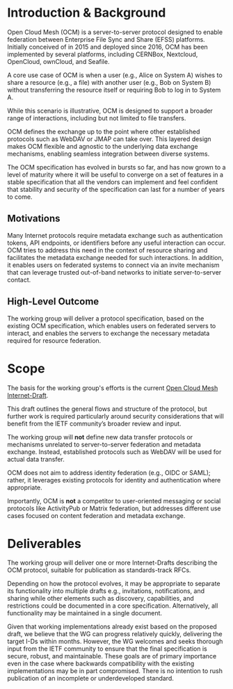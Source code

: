 # Introduction & Background

Open Cloud Mesh (OCM) is a server-to-server protocol designed to enable
federation between Enterprise File Sync and Share (EFSS) platforms.
Initially conceived of in 2015 and deployed since 2016, OCM has been
implemented by several platforms, including CERNBox, Nextcloud,
OpenCloud, ownCloud, and Seafile.

A core use case of OCM is when a user (e.g., Alice on System A) wishes
to share a resource (e.g., a file) with another user (e.g., Bob on
System B) without transferring the resource itself or requiring Bob to
log in to System A.

While this scenario is illustrative, OCM is designed to support a broader
range of interactions, including but not limited to file transfers.

OCM defines the exchange up to the point where other established
protocols such as WebDAV or JMAP can take over. This layered design
makes OCM flexible and agnostic to the underlying data exchange
mechanisms, enabling seamless integration between diverse systems.

The OCM specification has evolved in bursts so far, and has now grown
to a level of maturity where it will be useful to converge on a set of
features in a stable specification that all the vendors can implement
and feel confident that stability and security of the specification can
last for a number of years to come.

## Motivations

Many Internet protocols require metadata exchange such as
authentication tokens, API endpoints, or identifiers before any useful
interaction can occur. OCM tries to address this need in the context of
resource sharing and facilitates the metadata exchange needed for such
interactions. In addition, it enables users on federated systems to
connect via an invite mechanism that can leverage trusted out-of-band
networks to initiate server-to-server contact.

## High-Level Outcome

The working group will deliver a protocol specification, based on the
existing OCM specification, which enables users on federated servers
to interact, and enables the servers to exchange the necessary metadata
required for resource federation.

# Scope

The basis for the working group's efforts is the current [Open Cloud
Mesh Internet-Draft](https://datatracker.ietf.org/doc/draft-lopresti-open-cloud-mesh/).

This draft outlines the general flows and structure of the protocol,
but further work is required particularly around security
considerations that will benefit from the IETF community’s broader
review and input.

The working group will **not** define new data transfer protocols or
mechanisms unrelated to server-to-server federation and metadata
exchange. Instead, established protocols such as WebDAV will be used
for actual data transfer.

OCM does not aim to address identity federation (e.g., OIDC or SAML);
rather, it leverages existing protocols for identity and authentication
where appropriate.

Importantly, OCM is **not** a competitor to user-oriented messaging or
social protocols like ActivityPub or Matrix federation, but addresses
different use cases focused on content federation and metadata
exchange.

# Deliverables

The working group will deliver one or more Internet-Drafts describing
the OCM protocol, suitable for publication as standards-track RFCs.

Depending on how the protocol evolves, it may be appropriate to
separate its functionality into multiple drafts e.g., invitations,
notifications, and sharing while other elements such as discovery,
capabilities, and restrictions could be documented in a core
specification. Alternatively, all functionality may be maintained in a
single document.

Given that working implementations already exist based on the proposed
draft, we believe that the WG can progress relatively quickly, delivering the
target I-Ds within months. However, the WG welcomes and seeks thorough input
from the IETF community to ensure that the final specification is secure,
robust, and maintainable. These goals are of primary importance even
in the case where backwards compatibility with the existing implementations
may be in part compromised. There is no intention to rush publication
of an incomplete or underdeveloped standard.
